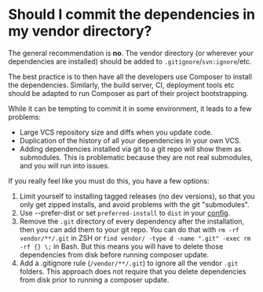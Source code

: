 # Should I commit the dependencies in my vendor directory?

The general recommendation is **no**. The vendor directory (or wherever your
dependencies are installed) should be added to `.gitignore`/`svn:ignore`/etc.

The best practice is to then have all the developers use Composer to install
the dependencies. Similarly, the build server, CI, deployment tools etc should
be adapted to run Composer as part of their project bootstrapping.

While it can be tempting to commit it in some environment, it leads to a few
problems:

- Large VCS repository size and diffs when you update code.
- Duplication of the history of all your dependencies in your own VCS.
- Adding dependencies installed via git to a git repo will show them as
  submodules. This is problematic because they are not real submodules, and you
  will run into issues.

If you really feel like you must do this, you have a few options:

1. Limit yourself to installing tagged releases (no dev versions), so that you
   only get zipped installs, and avoid problems with the git "submodules".
2. Use --prefer-dist or set `preferred-install` to `dist` in your
   [config](../04-schema.md#config).
3. Remove the `.git` directory of every dependency after the installation, then
   you can add them to your git repo. You can do that with `rm -rf vendor/**/.git`
   in ZSH or `find vendor/ -type d -name ".git" -exec rm -rf {} \;` in Bash.
   But this means you will have to delete those dependencies from disk before
   running composer update.
4. Add a .gitignore rule (`/vendor/**/.git`) to ignore all the vendor `.git` folders.
   This approach does not require that you delete dependencies from disk prior to
   running a composer update.
